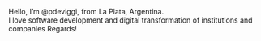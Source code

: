 Hello, I’m @pdeviggi, from La Plata, Argentina.<br>
I love software development and digital transformation of institutions and companies
Regards!

<!---
pdeviggi/pdeviggi is a ✨ special ✨ repository because its `README.md` (this file) appears on your GitHub profile.
You can click the Preview link to take a look at your changes.
--->
